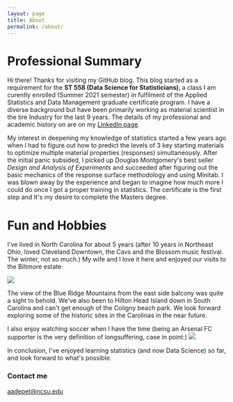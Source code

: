 ```yaml
---
layout: page
title: About
permalink: /about/
---
```

# Professional Summary
Hi there! Thanks for visiting my GitHub blog. This blog started as a requirement for the __ST 558 (Data Science for Statisticians)__, a class I am curently enrolled (Summer 2021 semester) in fulfilment of the Applied Statistics and Data Management graduate certificate program. I have a diverse background but have been primarily working as material scientist in the tire Industry for the last 9 years. The details of my professional and academic history on are on my [LinkedIn page](https://www.linkedin.com/in/adeyemi-adepetun-92b05918/).

My interest in deepening my knowledge of statistics started a few years ago when I had to figure out how to predict the levels of 3 key starting materials to optimize multiple material properties (responses) simultaneously. After the initial panic subsided, I picked up Douglas Montgomery's best seller _Design and Analysis of Experiments_ and succeeded after figuring out the basic mechanics of the response surface methodology and using Minitab. I was blown away by the experience and began to imagine how much more I could do once I got a proper training in statistics. The  certificate is the first step and It's my desire to complete the Masters degree.

# Fun and Hobbies 
I've lived in North Carolina for about 5 years (after 10 years in Northeast Ohio, loved Cleveland Downtown, the Cavs and the Blossom music festival. The winter, not so much.) My wife and I love it here and enjoyed our visits to the Biltmore estate:

![](https://assets.simpleviewinc.com/simpleview/image/fetch/c_fill,q_75,w_500/http://res.cloudinary.com/simpleview/image/upload/v1440619508/clients/asheville/untitled-16_8ec7db0c-5313-4519-aa60-57f45603df75.jpg)

The view of the Blue Ridge Mountains from the east side balcony was quite a sight to behold. We've also been to Hilton Head Island down in South Carolina and can't get enough of the Coligny beach park. We look forward exploring some of the historic sites in the Carolinas in the near future.

I also enjoy watching soccer when I have the time (being an Arsenal FC supporter is the very definition of longsuffering, case in point:)
![](https://i.pinimg.com/originals/b9/fe/ae/b9feae23ddb1081e6a77606faacbe8fd.jpg)

In conclusion, I've enjoyed learning statistics (and now Data Science) so far, and look forward to what's possible. 


### Contact me

[aadepet@ncsu.edu](mailto:aadepet@ncsu.edu)
